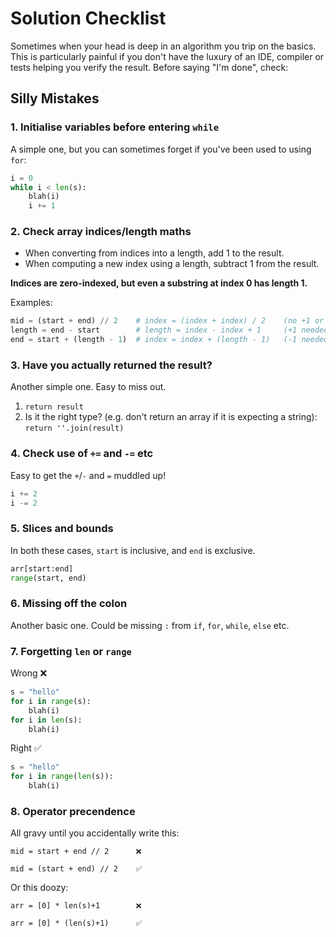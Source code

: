 # Solution Checklist

Sometimes when your head is deep in an algorithm you trip on the basics. This is particularly painful if you don't have the luxury of an IDE, compiler or tests helping you verify the result. Before saying "I'm done", check:

## Silly Mistakes

### 1. Initialise variables before entering `while`

A simple one, but you can sometimes forget if you've been used to using `for`:

```python
i = 0
while i < len(s):
	blah(i)
	i += 1
```

### 2. Check array indices/length maths

* When converting from indices into a length, add 1 to the result.
* When computing a new index using a length, subtract 1 from the result.

**Indices are zero-indexed, but even a substring at index 0 has length 1.**

Examples:

```python
mid = (start + end) // 2    # index = (index + index) / 2    (no +1 or -1 needed)
length = end - start        # length = index - index + 1     (+1 needed)
end = start + (length - 1)  # index = index + (length - 1)   (-1 needed)
```

### 3. Have you actually returned the result?

Another simple one. Easy to miss out.

1. `return result`
2. Is it the right type? (e.g. don't return an array if it is expecting a string):
   `return ''.join(result)`

### 4. Check use of `+=` and `-=` etc

Easy to get the `+`/`-` and `=` muddled up!

```python
i += 2
i -= 2
```

### 5. Slices and bounds

In both these cases, `start` is inclusive, and `end` is exclusive.

```python
arr[start:end]
range(start, end)
```

### 6. Missing off the colon

Another basic one. Could be missing `:` from `if`, `for`, `while`, `else` etc.

### 7. Forgetting `len` or `range`

Wrong ❌

```python
s = "hello"
for i in range(s):
	blah(i)
for i in len(s):
	blah(i)
```

Right ✅

```python
s = "hello"
for i in range(len(s)):
	blah(i)
```

### 8. Operator precendence

All gravy until you accidentally write this:

```
mid = start + end // 2      ❌

mid = (start + end) // 2    ✅
```

Or this doozy:

```
arr = [0] * len(s)+1        ❌

arr = [0] * (len(s)+1)      ✅
```